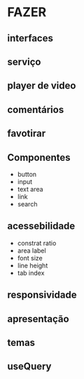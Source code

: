 # FAZER

## interfaces

## serviço

## player de video

## comentários

## favotirar

## Componentes

- button
- input
- text area
- link
- search

## acessebilidade

- constrat ratio
- area label
- font size
- line height
- tab index

## responsividade

## apresentação

## temas

## useQuery
